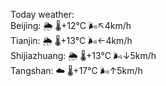 Today weather:  
Beijing: 🌦   🌡️+12°C 🌬️↖4km/h  
Tianjin: 🌦   🌡️+13°C 🌬️←4km/h  
Shijiazhuang: 🌦   🌡️+13°C 🌬️↓5km/h  
Tangshan: ☁️   🌡️+17°C 🌬️↑5km/h  
